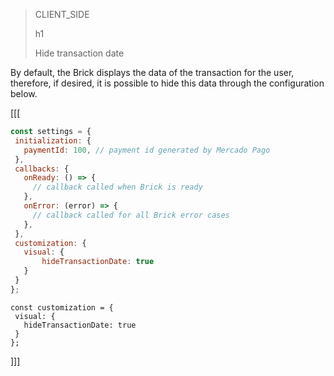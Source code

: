 > CLIENT_SIDE
>
> h1
>
> Hide transaction date

By default, the Brick displays the data of the transaction for the user, therefore, if desired, it is possible to hide this data through the configuration below.

[[[
```Javascript
const settings = {
 initialization: {
   paymentId: 100, // payment id generated by Mercado Pago
 },
 callbacks: {
   onReady: () => {
     // callback called when Brick is ready
   },
   onError: (error) => {
     // callback called for all Brick error cases
   },
 },
 customization: {
   visual: {
       hideTransactionDate: true
   }
 }
};
```
```react-jsx
const customization = {
 visual: {
   hideTransactionDate: true
 }
};
```
]]]